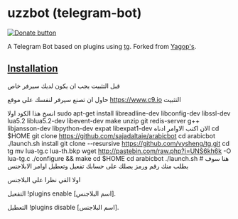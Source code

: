 uzzbot (telegram-bot)
============

[![Donate button](https://img.shields.io/badge/nepal-donate-yellow.svg)](http://www.nrcs.org/donate-nrcs "Donate to Nepal Red Cross Society")

A Telegram Bot based on plugins using [tg](https://github.com/vysheng/tg). Forked from [Yagop's](https://github.com/yagop/telegram-bot).

[Installation](https://github.com/yagop/telegram-bot/wiki/Installation)
------------
قبل التثبيت يجب ان يكون لديك سيرفر خاص

حاول ان تصنع سيرفر لنفسك على موقع 
https://www.c9.io
التثبيت

انسخ هذا الكود اولا
sudo apt-get install libreadline-dev libconfig-dev libssl-dev lua5.2 liblua5.2-dev libevent-dev make unzip git redis-server g++ libjansson-dev libpython-dev expat libexpat1-dev
الان اكتب الاوامر ادناه
cd $HOME
git clone https://github.com/sajadaltaie/arabicbot
cd arabicbot
./launch.sh install
git clone --resursive https://github.com/vysheng/tg.git
cd tg
mv lua-tg.c lua-th.bkp
wget http://pastebin.com/raw.php?i=UNS6kh6k -O lua-tg.c
./configure && make
cd $HOME
cd arabicbot
./launch.sh # هنا سوف يطلب منك رقم ورمز يصلك على حسابك
تفعيل وتعطيل اوامر الابلاجنس

اولا القي نظرا على البلاجنس

التفعيل !plugins enable [اسم البلاجنس].

التعطيل !plugins disable [اسم البلاجنس].

